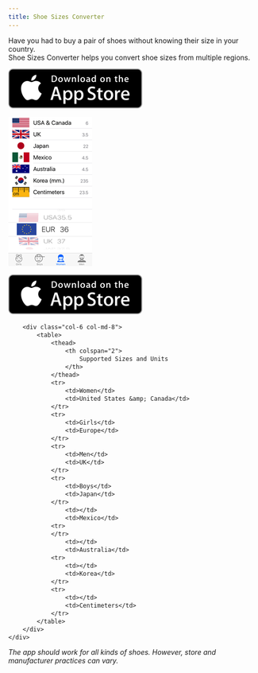 ```yaml
---
title: Shoe Sizes Converter
---
```


Have you had to buy a pair of shoes without knowing their size in your country.  
Shoe Sizes Converter helps you convert shoe sizes from multiple regions.  

[![Download on the App Store](/images/shoes/Download_on_the_App_Store_Badge_US-UK_135x40.svg)](https://itunes.apple.com/WebObjects/MZStore.woa/wa/viewSoftware?id=304064947&mt=8)  

<div class="container">
    <div class="row">
        <div class="col col-md-4">
            <p>
                <a href="https://itunes.apple.com/WebObjects/MZStore.woa/wa/viewSoftware?id=304064947&mt=8">
                    <img src="/images/shoes/shoe-sizes-converter-screenshot.png" alt="Shoe Sizes Converter iPhone Screenshot">
                </a>
            </p>
            <p>
                <a href="https://itunes.apple.com/WebObjects/MZStore.woa/wa/viewSoftware?id=304064947&mt=8">
                    <img src="/images/shoes/Download_on_the_App_Store_Badge_US-UK_135x40.svg" alt="Download on the App Store" />
                </a>
            </p>
        </div>

        <div class="col-6 col-md-8">
            <table>
                <thead>
                    <th colspan="2">
                        Supported Sizes and Units
                    </th>
                </thead>
                <tr>
                    <td>Women</td>
                    <td>United States &amp; Canada</td>
                </tr>
                <tr>
                    <td>Girls</td>
                    <td>Europe</td>
                </tr>
                <tr>
                    <td>Men</td>
                    <td>UK</td>
                </tr>
                <tr>
                    <td>Boys</td>
                    <td>Japan</td>
                </tr>
                    <td></td>
                    <td>Mexico</td>
                <tr>
                </tr>
                    <td></td>
                    <td>Australia</td>
                <tr>
                    <td></td>
                    <td>Korea</td>
                </tr>
                <tr>
                    <td></td>
                    <td>Centimeters</td>
                </tr>
            </table>
        </div>
    </div>
</div>

*The app should work for all kinds of shoes. However, store and manufacturer practices can vary.*
